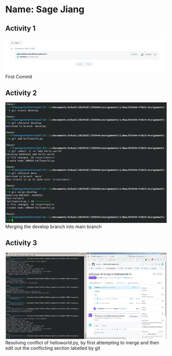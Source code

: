 # Name: Sage Jiang

## Activity 1
![Image of the first commit](https://raw.githubusercontent.com/stardust-s/ECE444-F2023-Assignment1/main/img/1.png "First Commit")
First Commit

## Activity 2
![Output of merge commend](https://raw.githubusercontent.com/stardust-s/ECE444-F2023-Assignment1/main/img/2.png "Merging develop into main")
Merging the develop branch into main branch


## Activity 3
![Resolving merge conflict](https://raw.githubusercontent.com/stardust-s/ECE444-F2023-Assignment1/main/img/3.png "Resolving merge conflict of helloworld.py")
Resolving conflict of helloworld.py, by first attempting to merge and then edit out the conflicting section labelled by git